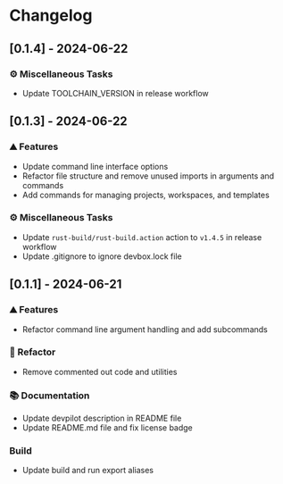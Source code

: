 # Changelog

## [0.1.4] - 2024-06-22

### <!-- 7 -->⚙️ Miscellaneous Tasks

- Update TOOLCHAIN_VERSION in release workflow

## [0.1.3] - 2024-06-22

### <!-- 0 -->⛰️  Features

- Update command line interface options
- Refactor file structure and remove unused imports in arguments and commands
- Add commands for managing projects, workspaces, and templates

### <!-- 7 -->⚙️ Miscellaneous Tasks

- Update `rust-build/rust-build.action` action to `v1.4.5` in release workflow
- Update .gitignore to ignore devbox.lock file

## [0.1.1] - 2024-06-21

### <!-- 0 -->⛰️  Features

- Refactor command line argument handling and add subcommands

### <!-- 2 -->🚜 Refactor

- Remove commented out code and utilities

### <!-- 3 -->📚 Documentation

- Update devpilot description in README file
- Update README.md file and fix license badge

### Build

- Update build and run export aliases

<!-- BRESILLA -->
